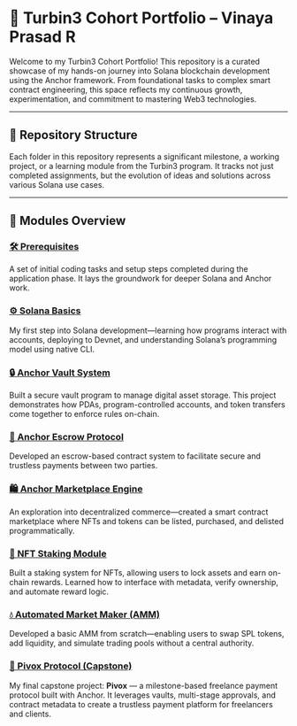# 🚀 Turbin3 Cohort Portfolio – Vinaya Prasad R

Welcome to my Turbin3 Cohort Portfolio! This repository is a curated showcase of my hands-on journey into Solana blockchain development using the Anchor framework. From foundational tasks to complex smart contract engineering, this space reflects my continuous growth, experimentation, and commitment to mastering Web3 technologies.

---

## 📂 Repository Structure

Each folder in this repository represents a significant milestone, a working project, or a learning module from the Turbin3 program. It tracks not just completed assignments, but the evolution of ideas and solutions across various Solana use cases.

---

## 🧱 Modules Overview

### [🛠️ Prerequisites](./airdrop)
A set of initial coding tasks and setup steps completed during the application phase. It lays the groundwork for deeper Solana and Anchor work.

### [⚙️ Solana Basics](./solana-starter)
My first step into Solana development—learning how programs interact with accounts, deploying to Devnet, and understanding Solana’s programming model using native CLI.

### [🔒 Anchor Vault System](./anchor_vault)
Built a secure vault program to manage digital asset storage. This project demonstrates how PDAs, program-controlled accounts, and token transfers come together to enforce rules on-chain.

### [🤝 Anchor Escrow Protocol](./anchor_escrow)
Developed an escrow-based contract system to facilitate secure and trustless payments between two parties.

### [🛍️ Anchor Marketplace Engine](./anchor_marketplace)
An exploration into decentralized commerce—created a smart contract marketplace where NFTs and tokens can be listed, purchased, and delisted programmatically.

### [🎨 NFT Staking Module](./nft-staking)
Built a staking system for NFTs, allowing users to lock assets and earn on-chain rewards. Learned how to interface with metadata, verify ownership, and automate reward logic.

### [💧 Automated Market Maker (AMM)](./anchor-amm)
Developed a basic AMM from scratch—enabling users to swap SPL tokens, add liquidity, and simulate trading pools without a central authority.

### [🧾 Pivox Protocol (Capstone)](https://github.com/Vinayapr23/PIVOX)
My final capstone project: **Pivox** — a milestone-based freelance payment protocol built with Anchor. It leverages vaults, multi-stage approvals, and contract metadata to create a trustless payment platform for freelancers and clients.
